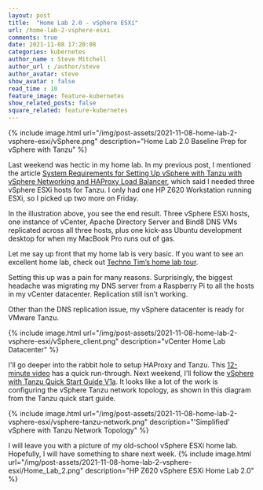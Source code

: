 ```yaml
---
layout: post
title:  "Home Lab 2.0 - vSphere ESXi"
url: /home-lab-2-vsphere-esxi
comments: true
date: 2021-11-08 17:20:08
categories: kubernetes
author_name : Steve Mitchell
author_url : /author/steve
author_avatar: steve
show_avatar : false
read_time : 10
feature_image: feature-kubernetes
show_related_posts: false
square_related: feature-kubernetes
---
```

{% include image.html url="/img/post-assets/2021-11-08-home-lab-2-vsphere-esxi/vSphere.png" description="Home Lab 2.0 Baseline Prep for vSphere with Tanzu" %}

Last weekend was hectic in my home lab. In my previous post, I mentioned the article <a href="https://docs.vmware.com/en/VMware-vSphere/7.0/vmware-vsphere-with-tanzu/GUID-C3048E95-6E9D-4AC3-BE96-44446D288A7D.html#GUID-C3048E95-6E9D-4AC3-BE96-44446D288A7D">System Requirements for Setting Up vSphere with Tanzu with vSphere Networking and HAProxy Load Balancer</a>, which said I needed three vSphere ESXi hosts for Tanzu. I only had one HP Z620 Workstation running ESXi, so I picked up two more on Friday. 

In the illustration above, you see the end result. Three vSphere ESXi hosts, one instance of vCenter, Apache Directory Server and Bind8 DNS VMs replicated across all three hosts, plus one kick-ass Ubuntu development desktop for when my MacBook Pro runs out of gas.

Let me say up front that my home lab is very basic. If you want to see an excellent home lab, check out <a href="https://docs.vmware.com/en/VMware-vSphere/7.0/vmware-vsphere-with-tanzu/GUID-C3048E95-6E9D-4AC3-BE96-44446D288A7D.html#GUID-C3048E95-6E9D-4AC3-BE96-44446D288A7D">Techno Tim’s home lab tour</a>.

Setting this up was a pain for many reasons. Surprisingly, the biggest headache was migrating my DNS server from a Raspberry Pi to all the hosts in my vCenter datacenter. Replication still isn't working.

Other than the DNS replication issue, my vSphere datacenter is ready for VMware Tanzu.

{% include image.html url="/img/post-assets/2021-11-08-home-lab-2-vsphere-esxi/vSphere_client.png" description="vCenter Home Lab Datacenter" %}

I'll go deeper into the rabbit hole to setup HAProxy and Tanzu. This <a href="https://www.youtube.com/watch?v=XjCbIHlaMR4&t=11s">12-minute video</a> has a quick run-through. Next weekend, I’ll follow the <a href="https://core.vmware.com/resource/vsphere-tanzu-quick-start-guide-v1a#_Toc53677530">vSphere with Tanzu Quick Start Guide V1a</a>. It looks like a lot of the work is configuring the vSphere Tanzu network topology, as shown in this diagram from the Tanzu quick start guide.

{% include image.html url="/img/post-assets/2021-11-08-home-lab-2-vsphere-esxi/vsphere-tanzu-network.png" description="'Simplified' vSphere with Tanzu Network Topology" %}

I will leave you with a picture of my old-school vSphere ESXi home lab. Hopefully, I will have something to share next week.
{% include image.html url="/img/post-assets/2021-11-08-home-lab-2-vsphere-esxi/Home_Lab_2.png" description="HP Z620 vSphere ESXi Home Lab 2.0" %}
